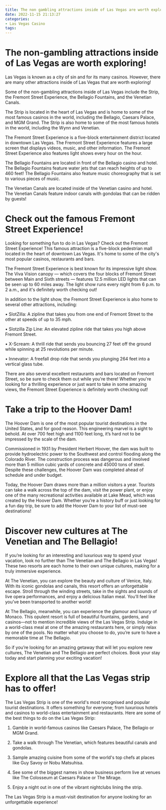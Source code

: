 ```yaml
---
title: The non gambling attractions inside of Las Vegas are worth exploring!
date: 2022-11-15 21:13:27
categories:
- Las Vegas Casino
tags:
---
```



#  The non-gambling attractions inside of Las Vegas are worth exploring!

Las Vegas is known as a city of sin and for its many casinos. However, there are many other attractions inside of Las Vegas that are worth exploring!

Some of the non-gambling attractions inside of Las Vegas include the Strip, the Fremont Street Experience, the Bellagio Fountains, and the Venetian Canals.

The Strip is located in the heart of Las Vegas and is home to some of the most famous casinos in the world, including the Bellagio, Caesars Palace, and MGM Grand. The Strip is also home to some of the most famous hotels in the world, including the Wynn and Venetian.

The Fremont Street Experience is a five-block entertainment district located in downtown Las Vegas. The Fremont Street Experience features a large screen that displays videos, music, and other information. The Fremont Street Experience also features light shows every hour on the hour.

The Bellagio Fountains are located in front of the Bellagio casino and hotel. The Bellagio Fountains feature water jets that can reach heights of up to 460 feet! The Bellagio Fountains also feature music choreography that is set to various pieces of music.

The Venetian Canals are located inside of the Venetian casino and hotel. The Venetian Canals feature indoor canals with gondolas that can be ridden by guests!

#  Check out the famous Fremont Street Experience!

Looking for something fun to do in Las Vegas? Check out the Fremont Street Experience! This famous attraction is a five-block pedestrian mall located in the heart of downtown Las Vegas. It's home to some of the city's most popular casinos, restaurants and bars.

The Fremont Street Experience is best known for its impressive light show. The Viva Vision canopy — which covers the four blocks of Fremont Street between Main and Sixth streets — features 12.5 million LED lights that can be seen up to 60 miles away. The light show runs every night from 6 p.m. to 2 a.m., and it's definitely worth checking out!

In addition to the light show, the Fremont Street Experience is also home to several other attractions, including:

• SlotZilla: A zipline that takes you from one end of Fremont Street to the other at speeds of up to 35 mph.

• Slotzilla Zip Line: An elevated zipline ride that takes you high above Fremont Street.

• X-Scream: A thrill ride that sends you bouncing 27 feet off the ground while spinning at 25 revolutions per minute.

• Innevator: A freefall drop ride that sends you plunging 264 feet into a vertical glass tube.

There are also several excellent restaurants and bars located on Fremont Street, so be sure to check them out while you're there! Whether you're looking for a thrilling experience or just want to take in some amazing views, the Fremont Street Experience is definitely worth checking out!

#  Take a trip to the Hoover Dam!

The Hoover Dam is one of the most popular tourist destinations in the United States, and for good reason. This engineering marvel is a sight to behold. At over 700 feet high and 1100 feet long, it’s hard not to be impressed by the scale of the dam.

Commissioned in 1931 by President Herbert Hoover, the dam was built to provide hydroelectric power to the Southwest and control flooding along the Colorado River. The construction process was dangerous and involved more than 5 million cubic yards of concrete and 45000 tons of steel. Despite these challenges, the Hoover Dam was completed ahead of schedule and under budget.

Today, the Hoover Dam draws more than a million visitors a year. Tourists can take a walk across the top of the dam, visit the power plant, or enjoy one of the many recreational activities available at Lake Mead, which was created by the Hoover Dam. Whether you’re a history buff or just looking for a fun day trip, be sure to add the Hoover Dam to your list of must-see destinations!

#  Discover new cultures at The Venetian and The Bellagio!

If you’re looking for an interesting and luxurious way to spend your vacation, look no further than The Venetian and The Bellagio in Las Vegas! These two resorts are each home to their own unique cultures, making for a truly immersive experience.

At The Venetian, you can explore the beauty and culture of Venice, Italy. With its iconic gondolas and canals, this resort offers an unforgettable escape. Stroll through the winding streets, take in the sights and sounds of live opera performances, and enjoy a delicious Italian meal. You’ll feel like you’ve been transported to another world!

At The Bellagio, meanwhile, you can experience the glamour and luxury of Monaco. This opulent resort is full of beautiful fountains, gardens, and casinos—not to mention incredible views of the Las Vegas Strip. Indulge in a world-class meal at one of the amazing restaurants here, or simply relax by one of the pools. No matter what you choose to do, you’re sure to have a memorable time at The Bellagio.

So if you’re looking for an amazing getaway that will let you explore new cultures, The Venetian and The Bellagio are perfect choices. Book your stay today and start planning your exciting vacation!

#  Explore all that the Las Vegas strip has to offer!

The Las Vegas Strip is one of the world's most recognised and popular tourist destinations. It offers something for everyone; from luxurious hotels and casinos to world-class entertainment and restaurants. Here are some of the best things to do on the Las Vegas Strip:

1. Gamble in world-famous casinos like Caesars Palace, The Bellagio or MGM Grand.

2. Take a walk through The Venetian, which features beautiful canals and gondolas.

3. Sample amazing cuisine from some of the world's top chefs at places like Guy Savoy or Nobu Matsuhisa.

4. See some of the biggest names in show business perform live at venues like The Colosseum at Caesars Palace or The Mirage.

5. Enjoy a night out in one of the vibrant nightclubs lining the strip.

The Las Vegas Strip is a must-visit destination for anyone looking for an unforgettable experience!
